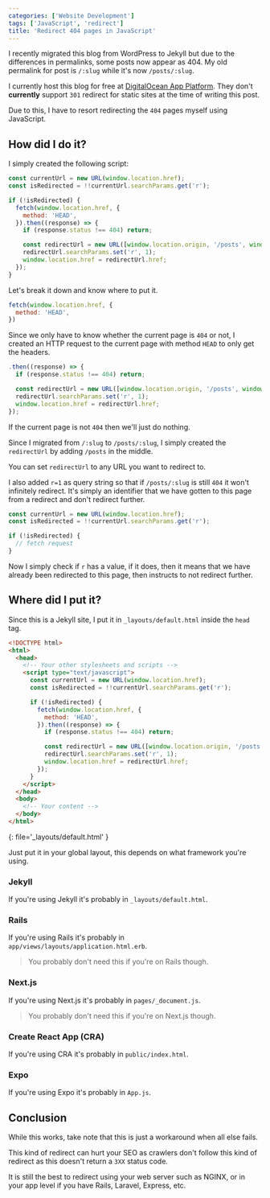 ```yaml
---
categories: ['Website Development']
tags: ['JavaScript', 'redirect']
title: 'Redirect 404 pages in JavaScript'
---
```

I recently migrated this blog from WordPress to Jekyll but due to the differences in permalinks, some posts now appear as 404. My old permalink for post is `/:slug` while it's now `/posts/:slug`.

I currently host this blog for free at [DigitalOcean App Platform](https://www.digitalocean.com/products/app-platform). They don't **currently** support `301` redirect for static sites at the time of writing this post.

Due to this, I have to resort redirecting the `404` pages myself using JavaScript.

## How did I do it?

I simply created the following script:
```js
const currentUrl = new URL(window.location.href);
const isRedirected = !!currentUrl.searchParams.get('r');

if (!isRedirected) {
  fetch(window.location.href, {
    method: 'HEAD',
  }).then((response) => {
    if (response.status !== 404) return;

    const redirectUrl = new URL([window.location.origin, '/posts', window.location.pathname].join(''));
    redirectUrl.searchParams.set('r', 1);
    window.location.href = redirectUrl.href;
  });
}
```

Let's break it down and know where to put it.

```js
fetch(window.location.href, {
  method: 'HEAD',
})
```

Since we only have to know whether the current page is `404` or not, I created an HTTP request to the current page with method `HEAD` to only get the headers.

```js
.then((response) => {
  if (response.status !== 404) return;

  const redirectUrl = new URL([window.location.origin, '/posts', window.location.pathname].join(''));
  redirectUrl.searchParams.set('r', 1);
  window.location.href = redirectUrl.href;
});
```

If the current page is not `404` then we'll just do nothing. 

Since I migrated from `/:slug` to `/posts/:slug`, I simply created the `redirectUrl` by adding `/posts` in the middle.

You can set `redirectUrl` to any URL you want to redirect to.

I also added `r=1` as query string so that if `/posts/:slug` is still `404` it won't infinitely redirect. It's simply an identifier that we have gotten to this page from a redirect and don't redirect further.

```js
const currentUrl = new URL(window.location.href);
const isRedirected = !!currentUrl.searchParams.get('r');

if (!isRedirected) {
  // fetch request
}
```

Now I simply check if `r` has a value, if it does, then it means that we have already been redirected to this page, then instructs to not redirect further.

## Where did I put it?

Since this is a Jekyll site, I put it in `_layouts/default.html` inside the `head` tag.

```html
<!DOCTYPE html>
<html>
  <head>
    <!-- Your other stylesheets and scripts -->
    <script type="text/javascript">
      const currentUrl = new URL(window.location.href);
      const isRedirected = !!currentUrl.searchParams.get('r');

      if (!isRedirected) {
        fetch(window.location.href, {
          method: 'HEAD',
        }).then((response) => {
          if (response.status !== 404) return;

          const redirectUrl = new URL([window.location.origin, '/posts', window.location.pathname].join(''));
          redirectUrl.searchParams.set('r', 1);
          window.location.href = redirectUrl.href;
        });
      }
    </script>
  </head>
  <body>
    <!-- Your content -->
  </body>
</html>
```
{: file='_layouts/default.html' }

Just put it in your global layout, this depends on what framework you're using.

### Jekyll
If you're using Jekyll it's probably in `_layouts/default.html`.

### Rails
If you're using Rails it's probably in `app/views/layouts/application.html.erb`. 
> You probably don't need this if you're on Rails though.

### Next.js
If you're using Next.js it's probably in `pages/_document.js`.
> You probably don't need this if you're on Next.js though.

### Create React App (CRA)
If you're using CRA it's probably in `public/index.html`.

### Expo
If you're using Expo it's probably in `App.js`.

## Conclusion
While this works, take note that this is just a workaround when all else fails.

This kind of redirect can hurt your SEO as crawlers don't follow this kind of redirect as this doesn't return a `3XX` status code.

It is still the best to redirect using your web server such as NGINX, or in your app level if you have Rails, Laravel, Express, etc.
